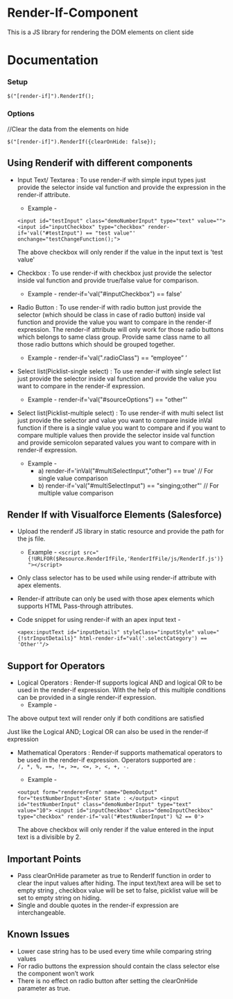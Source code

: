 # Render-If-Component
This is a JS library for rendering the DOM elements on client side
# Documentation
### Setup ###
`$("[render-if]").RenderIf();`
### Options ###
  //Clear the data from the elements on hide
  
	$("[render-if]").RenderIf({clearOnHide: false}); 
## Using Renderif with different components ##
* Input Text/ Textarea : To use render-if with simple input types just provide the selector inside val function and provide the expression in the render-if attribute.
  * Example - 
  
  `<input id="testInput" class="demoNumberInput" type="text" value="">
  <input id="inputCheckbox" type="checkbox" render-if='val("#testInput") == "test value"' onchange="testChangeFunction();">`
  
  The above checkbox will only render if the value in the input text is 'test value'
* Checkbox : To use render-if with checkbox just provide the selector inside val function and provide true/false value for comparison.
  * Example -  render-if='val("#inputCheckbox") == false'
* Radio Button : To use render-if with radio button just provide the selector (which should be class in case of radio button) inside val function and provide the value you want to compare in the render-if expression. The render-if attribute will only work for those radio buttons which belongs to same class group. Provide same class name to all those radio buttons which should be grouped together.
  * Example - render-if='val(".radioClass") == “employee” ’
* Select list(Picklist-single select) : To use render-if with single select list just provide the selector inside val function and provide the value you want to compare in the render-if expression. 
  * Example - render-if='val("#sourceOptions") == "other"'
* Select list(Picklist-multiple select) : To use render-if with multi select list just provide the selector and value you want to compare inside inVal function if there is a single value you want to compare and if you want to compare multiple values then provide the selector inside val function and provide semicolon separated values you want to compare with in render-if expression.
  * Example - 
    * a) render-if='inVal("#multiSelectInput","other") == true' // For single  value comparison
    * b) render-if='val("#multiSelectInput") == "singing;other"' // For multiple value comparison
## Render If with Visualforce Elements (Salesforce) ##
  * Upload the renderif JS library in static resource and provide the path for the js file.
    * Example - `<script src="{!URLFOR($Resource.RenderIfFile,'RenderIfFile/js/RenderIf.js')}"></script>`
  * Only class selector has to be used while using render-if attribute with apex elements. 
  * Render-if attribute can only be used with those apex elements which supports HTML Pass-through attributes.
  * Code snippet for using render-if with an apex input text - 
   
    `<apex:inputText id="inputDetails" styleClass="inputStyle" value="{!strInputDetails}" html-render-if="val('.selectCategory') ==            'Other'"/>`
## Support for Operators ##
  * Logical Operators : Render-If supports logical AND and logical OR to be used in the render-if expression. With the help of this multiple conditions can be provided in a single render-if expression.
    * Example - 
      	
  The above output text will render only if both conditions are satisfied
  
  Just like the Logical AND; Logical OR can also be used in the render-if expression
  * Mathematical Operators : Render-if supports mathematical operators to be used in the render-if expression. Operators supported are :     
    `/, *, %, ==, !=, >=, <=, >, <, +, -.` 
    * Example - 
      
	`<output form="rendererForm" name="DemoOutput" for="testNumberInput">Enter State : </output>
       <input id="testNumberInput" class="demoNumberInput" type="text" value="10">
       <input id="inputCheckbox" class="demoInputCheckbox" type="checkbox" render-if='val("#testNumberInput") %2 == 0'>`
      
       The above checkbox will only render if the value entered in the input text is a divisible by 2.

## Important Points ##
  * Pass clearOnHide parameter as true to RenderIf function in order to clear the input values after hiding. The input text/text area will     be set to empty string , checkbox value will be set to false, picklist value will be set to empty string on hiding. 
  * Single and double quotes in the render-if expression are interchangeable.
## Known Issues ##
  * Lower case string has to be used every time while comparing string values
  * For radio buttons the expression should contain the class selector else the component won’t work
  * There is no effect on radio button after setting the clearOnHide parameter as true.

